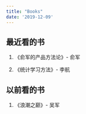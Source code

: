 ```yaml
---
title: "Books"
date: '2019-12-09'
---
```



## 最近看的书

1. 《俞军的产品方法论》- 俞军

2. 《统计学习方法》- 李航


## 以前看的书

1. 《浪潮之巅》- 吴军
